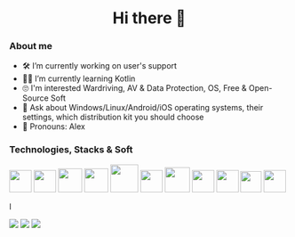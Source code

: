 <h1 align="center">Hi there 👋</h1>

### About me
- 🛠 I’m currently working on user's support
- 👨‍💻 I’m currently learning Kotlin
- 🙄 I'm interested Wardriving, AV & Data Protection, OS, Free & Open-Source Soft
- 💬 Ask about Windows/Linux/Android/iOS operating systems, their settings, which distribution kit you should choose
- 🤝 Pronouns: Alex
  
### Technologies, Stacks & Soft
<a href=https://www.kali.org/><img height="40" src="https://www.wizcase.com/wp-content/uploads/2022/07/Kali-Linux-logo.png"></a>
<a href=https://www.parrotsec.org/><img height="40" src="https://jessehirsh.com/content/images/size/w960/2020/08/Parrot_Logo.png"></a>
<a href=https://www.elcomsoft.com/><img height="43" src="https://i.ibb.co/b6L24t9/62-G-ab-ON-400x400-removebg-preview.png"></a>
<a href=https://www.passware.com/kit-forensic/><img height="43" src="https://daramesh.com/main/wp-content/uploads/2022/11/Passware-Kit-Forensic.png"></a>
<a href=https://github.com/0x90/wifi-arsenal/><img height="50" src="https://kismac-ng.org/wp-content/uploads/2019/01/useWifiSecurity-372x372.png"></a>
<a href=https://www.vmware.com/><img height="40" src="https://upload.wikimedia.org/wikipedia/commons/thumb/5/5a/Vmware_workstation_16_icon.svg/1200px-Vmware_workstation_16_icon.svg.png"></a>
<a href=https://www.virtualbox.org/><img height="45" src="https://iili.io/HQ6gZa1.png"></a>
<a href=https://wordpress.com/><img height="40" src="https://upload.wikimedia.org/wikipedia/commons/thumb/9/98/WordPress_blue_logo.svg/1200px-WordPress_blue_logo.svg.png"></a>
<a href=https://developer.android.com/studio/><img height="40" src="https://i.ibb.co/ngHfG5q/pasted-image-0-removebg-preview.png"></a>
<a href=https://distrowatch.com/><img height="38" src="https://upload.wikimedia.org/wikipedia/commons/thumb/3/35/Tux.svg/1727px-Tux.svg.png"></a>
<a href=https://code.visualstudio.com/><img height="40" src="https://upload.wikimedia.org/wikipedia/commons/thumb/9/9a/Visual_Studio_Code_1.35_icon.svg/1200px-Visual_Studio_Code_1.35_icon.svg.png"></a>

l

![](http://github-profile-summary-cards.vercel.app/api/cards/profile-details?username=marvellz&theme=2077)
![](http://github-profile-summary-cards.vercel.app/api/cards/stats?username=marvellz&theme=2077)
![](http://github-profile-summary-cards.vercel.app/api/cards/productive-time?username=marvellz&theme=2077&utcOffset=8)

<!---
<a href=/><img height="50" src=""></a>
<a href=/><img height="50" src=""></a>
-->

